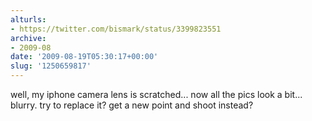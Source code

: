 ```yaml
---
alturls:
- https://twitter.com/bismark/status/3399823551
archive:
- 2009-08
date: '2009-08-19T05:30:17+00:00'
slug: '1250659817'
---
```


well, my iphone camera lens is scratched... now all the pics look a bit... blurry. try to replace it? get a new point and shoot instead?

